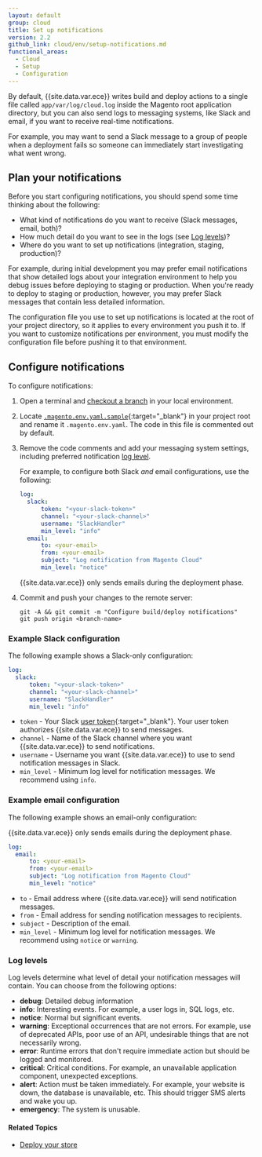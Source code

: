 ```yaml
---
layout: default
group: cloud
title: Set up notifications
version: 2.2
github_link: cloud/env/setup-notifications.md
functional_areas:
  - Cloud
  - Setup
  - Configuration
---
```


By default, {{site.data.var.ece}} writes build and deploy actions to a single file called `app/var/log/cloud.log` inside the Magento root application directory, but you can also send logs to messaging systems, like Slack and email, if you want to receive real-time notifications.

For example, you may want to send a Slack message to a group of people when a deployment fails so someone can immediately start investigating what went wrong.

## Plan your notifications
Before you start configuring notifications, you should spend some time thinking about the following:

-   What kind of notifications do you want to receive (Slack messages, email, both)?
-   How much detail do you want to see in the logs (see [Log levels](#log-levels))?
-   Where do you want to set up notifications (integration, staging, production)?

For example, during initial development you may prefer email notifications that show detailed logs about your integration environment to help you debug issues before deploying to staging or production. When you're ready to deploy to staging or production, however, you may prefer Slack messages that contain less detailed information.

<div class="bs-callout bs-callout-warning" markdown="1">
The configuration file you use to set up notifications is located at the root of your project directory, so it applies to every environment you push it to. If you want to customize notifications per environment, you must modify the configuration file before pushing it to that environment.
</div>

## Configure notifications
To configure notifications:

1.  Open a terminal and [checkout a branch]({{page.baseurl}}cloud/before/before-setup-env-2_clone.html#branch) in your local environment.
2.  Locate [`.magento.env.yaml.sample`](https://github.com/magento/magento-cloud/blob/master/.magento.env.yaml.sample){:target="\_blank"} in your project root and rename it `.magento.env.yaml`. The code in this file is commented out by default.
2.  Remove the code comments and add your messaging system settings, including preferred notification [log level](#log-levels).

    For example, to configure both Slack _and_ email configurations, use the following:

    ```yaml
    log:
      slack:
          token: "<your-slack-token>"
          channel: "<your-slack-channel>"
          username: "SlackHandler"
          min_level: "info"
      email:
          to: <your-email>
          from: <your-email>
          subject: "Log notification from Magento Cloud"
          min_level: "notice"
    ```

    <div class="bs-callout bs-callout-info" id="info" markdown="1">
    {{site.data.var.ece}} only sends emails during the deployment phase.
    </div>
4. Commit and push your changes to the remote server:

    ```
    git -A && git commit -m "Configure build/deploy notifications"
    git push origin <branch-name>
    ```

### Example Slack configuration
The following example shows a Slack-only configuration:

```yaml
log:
  slack:
      token: "<your-slack-token>"
      channel: "<your-slack-channel>"
      username: "SlackHandler"
      min_level: "info"
```

-   `token` - Your Slack [user token](https://api.slack.com/docs/token-types#user){:target="\_blank"}. Your user token authorizes {{site.data.var.ece}} to send messages.
-   `channel` - Name of the Slack channel where you want {{site.data.var.ece}} to send notifications.
-   `username` - Username you want {{site.data.var.ece}} to use to send notification messages in Slack.
-   `min_level` - Minimum log level for notification messages. We recommend using `info`.

### Example email configuration
The following example shows an email-only configuration:

<div class="bs-callout bs-callout-info" id="info" markdown="1">
{{site.data.var.ece}} only sends emails during the deployment phase.
</div>

```yml
log:
  email:
      to: <your-email>
      from: <your-email>
      subject: "Log notification from Magento Cloud"
      min_level: "notice"
```

-   `to` - Email address where {{site.data.var.ece}} will send notification messages.
-   `from` - Email address for sending notification messages to recipients.
-   `subject` - Description of the email.
-   `min_level` - Minimum log level for notification messages. We recommend using `notice` or `warning`.

### Log levels
Log levels determine what level of detail your notification messages will contain. You can choose from the following options:

-   **debug**: Detailed debug information
-   **info**: Interesting events. For example, a user logs in, SQL logs, etc.
-   **notice**: Normal but significant events.
-   **warning**: Exceptional occurrences that are not errors. For example, use of deprecated APIs, poor use of an API, undesirable things that are not necessarily wrong.
-   **error**: Runtime errors that don't require immediate action but should be logged and monitored.
-   **critical**: Critical conditions. For example, an unavailable application component, unexpected exceptions.
-   **alert**: Action must be taken immediately. For example, your website is down, the database is unavailable, etc. This should trigger SMS alerts and wake you up.
-   **emergency**: The system is unusable.

#### Related Topics
-   [Deploy your store]({{page.baseurl}}cloud/live/stage-prod-live.html)
